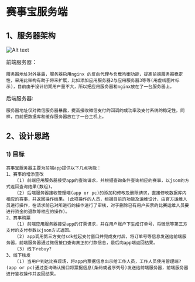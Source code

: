 # 赛事宝服务端

## 1、服务器架构


![Alt text](https://raw.githubusercontent.com/debugEagle/ssb_server/master/resource/design.png?token=ATV0bQGaBa-D23dqAND5-wD-B8Op_IPhks5Xhd41wA%3D%3D "Optional title")

前端服务器：

	服务器地址对外暴露，服务器启用nginx 的反向代理与负载均衡功能，提高前端服务器稳定性，采用此架构有助于将来扩展，比如添加应用服务器2与应用服务器3等等(用虚线图片标示)，目前由于设计初期用户量不大，所以把应用服务器和nginx放在了一台服务器上。

后端服务器:

	服务器地址仅对微信服务器暴露，提高接收微信支付的回调的成功率及支付系统的稳定性。同样，目前把数据库和缓存服务器放在了一台主机上。

## 2、设计思路

### 1) 目标
	赛事宝服务器主要为前端app提供以下几点功能：
	1、赛事的增添查改
		(1) 前端应用服务器接受app的查询请求，并根据查询条件查询相应的赛事，以json的方式返回查询结果(数组)。
		(2) 后端服务器接收管理端(app or pc)的添加和修改及删除请求，直接修改数据库内相应的赛事，并返回操作结果。(此项操作的人员，根据目前的功能及运维设计，由官方运维人员进行操作，在请求前已对所进行的操作进行了审核，对于删除已有用户买票的比赛运维人员要进行资金的退款等相应的操作)。
	2、赛事购票
		(1) 前端应用服务器接受app的订票请求，并在用户账户下生成订单号，将微信等第三方支付的支付参数以json方式返回。
		(2) app调用第三方支付sdk拉起支付窗口并完成支付后，将订单号等信息发送给前端服务器，前端服务器通过微信接口查询真正的付款信息，最后向app端返回结果。
		(3) 线下rebuy?
	3、线下核发
		(1) 当用户到达比赛现场，将app内票据信息出示给工作人员，工作人员使用管理端?(app or pc)通过查询确认接口将票据信息(条码或者序列号)发送给前端服务器，前端服务器进行鉴权操作并返回结果。
